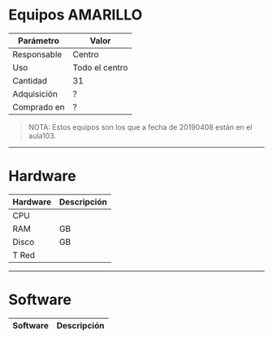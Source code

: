 
# Equipos AMARILLO

| Parámetro   | Valor |
| ----------- | ----- |
| Responsable | Centro |
| Uso         | Todo el centro |
| Cantidad    | 31    |
| Adquisición | ? |
| Comprado en | ? |

> NOTA: Estos equipos son los que a fecha de 20190408 están en el aula103.

---

# Hardware

| Hardware | Descripción |
| -------- | -------------- |
| CPU      |
| RAM      | GB |
| Disco    | GB |
| T Red    | |

---

# Software

| Software | Descripción |
| -------- | ----------- |
